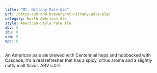 ```yaml
---
title: "Mt. Nittany Pale Ale"
url: /ottos-pub-and-brewery/mt-nittany-pale-ale/
category: North American Ale
style: American-Style Pale Ale
abv: 5
ibu: 0
srm: 0
upc: 0
---
```

An American pale ale brewed with Centennial hops and hopbacked with Cascade, it's a real refresher that has a spicy, citrus aroma and a slightly nutty malt flavor.  ABV  5.0%
